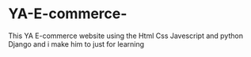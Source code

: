 # YA-E-commerce-
This YA E-commerce website using the Html Css Javescript and python Django and i make him to just for learning 
